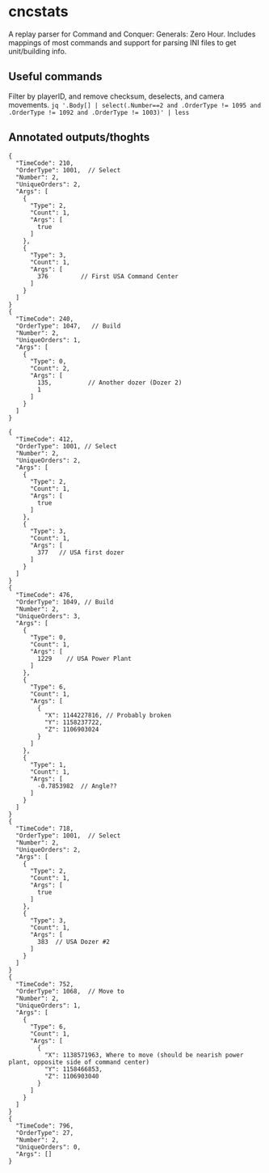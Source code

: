 # cncstats
A replay parser for Command and Conquer: Generals: Zero Hour. Includes mappings of most commands and support for parsing INI files to get unit/building info.

## Useful commands
Filter by playerID, and remove checksum, deselects, and camera movements.
`jq '.Body[] | select(.Number==2 and .OrderType != 1095 and .OrderType != 1092 and .OrderType != 1003)' | less`

## Annotated outputs/thoghts
```
{
  "TimeCode": 210,
  "OrderType": 1001,  // Select
  "Number": 2,
  "UniqueOrders": 2,
  "Args": [
    {
      "Type": 2,
      "Count": 1,
      "Args": [
        true
      ]
    },
    {
      "Type": 3,
      "Count": 1,
      "Args": [
        376         // First USA Command Center
      ]
    }
  ]
}
{
  "TimeCode": 240,
  "OrderType": 1047,   // Build
  "Number": 2,
  "UniqueOrders": 1,
  "Args": [
    {
      "Type": 0,
      "Count": 2,
      "Args": [
        135,          // Another dozer (Dozer 2)
        1
      ]
    }
  ]
}

{
  "TimeCode": 412,
  "OrderType": 1001, // Select
  "Number": 2,
  "UniqueOrders": 2,
  "Args": [
    {
      "Type": 2,
      "Count": 1,
      "Args": [
        true
      ]
    },
    {
      "Type": 3,
      "Count": 1,
      "Args": [
        377   // USA first dozer
      ]
    }
  ]
}
{
  "TimeCode": 476,
  "OrderType": 1049, // Build
  "Number": 2,
  "UniqueOrders": 3,
  "Args": [
    {
      "Type": 0,
      "Count": 1,
      "Args": [
        1229    // USA Power Plant
      ]
    },
    {
      "Type": 6,
      "Count": 1,
      "Args": [
        {
          "X": 1144227816, // Probably broken
          "Y": 1158237722,
          "Z": 1106903024
        }
      ]
    },
    {
      "Type": 1,
      "Count": 1,
      "Args": [
        -0.7853982  // Angle??
      ]
    }
  ]
}
{
  "TimeCode": 718,
  "OrderType": 1001,  // Select
  "Number": 2,
  "UniqueOrders": 2,
  "Args": [
    {
      "Type": 2,
      "Count": 1,
      "Args": [
        true
      ]
    },
    {
      "Type": 3,
      "Count": 1,
      "Args": [
        383  // USA Dozer #2
      ]
    }
  ]
}
{
  "TimeCode": 752,
  "OrderType": 1068,  // Move to
  "Number": 2,
  "UniqueOrders": 1,
  "Args": [
    {
      "Type": 6,
      "Count": 1,
      "Args": [
        {
          "X": 1138571963, Where to move (should be nearish power plant, opposite side of command center)
          "Y": 1158466853,
          "Z": 1106903040
        }
      ]
    }
  ]
}
{
  "TimeCode": 796,
  "OrderType": 27,
  "Number": 2,
  "UniqueOrders": 0,
  "Args": []
}

```
